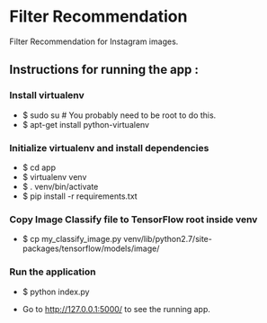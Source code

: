 # Filter Recommendation
Filter Recommendation for Instagram images.


## Instructions for running the app :

### Install virtualenv
+ $ sudo su # You probably need to be root to do this.
+ $ apt-get install python-virtualenv


### Initialize virtualenv and install dependencies
+ $ cd app
+ $ virtualenv venv
+ $ . venv/bin/activate
+ $ pip install -r requirements.txt

### Copy Image Classify file to TensorFlow root inside venv
+ $ cp my_classify_image.py venv/lib/python2.7/site-packages/tensorflow/models/image/

### Run the application
+ $ python index.py

+ Go to http://127.0.0.1:5000/ to see the running app.
